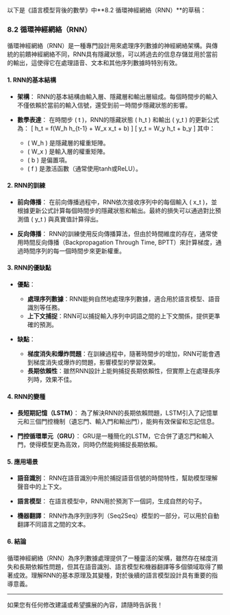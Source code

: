 以下是《語言模型背後的數學》中**8.2 循環神經網絡（RNN）**的草稿：

### 8.2 循環神經網絡（RNN）

循環神經網絡（RNN）是一種專門設計用來處理序列數據的神經網絡架構。與傳統的前饋神經網絡不同，RNN具有隱藏狀態，可以將過去的信息存儲並用於當前的輸出，這使得它在處理語音、文本和其他序列數據時特別有效。

#### 1. RNN的基本結構

- **架構**：
  RNN的基本結構由輸入層、隱藏層和輸出層組成。每個時間步的輸入不僅依賴於當前的輸入信號，還受到前一時間步隱藏狀態的影響。

- **數學表達**：
  在時間步 \( t \)，RNN的隱藏狀態 \( h_t \) 和輸出 \( y_t \) 的更新公式為：
  \[
  h_t = f(W_h h_{t-1} + W_x x_t + b)
  \]
  \[
  y_t = W_y h_t + b_y
  \]
  其中：
  - \( W_h \) 是隱藏層的權重矩陣。
  - \( W_x \) 是輸入層的權重矩陣。
  - \( b \) 是偏置項。
  - \( f \) 是激活函數（通常使用tanh或ReLU）。

#### 2. RNN的訓練

- **前向傳播**：
  在前向傳播過程中，RNN依次接收序列中的每個輸入 \( x_t \)，並根據更新公式計算每個時間步的隱藏狀態和輸出。最終的損失可以通過對比預測值 \( y_t \) 與真實值計算得出。

- **反向傳播**：
  RNN的訓練使用反向傳播算法，但由於時間維度的存在，通常使用時間反向傳播（Backpropagation Through Time, BPTT）來計算梯度，通過時間序列的每一個時間步來更新權重。

#### 3. RNN的優缺點

- **優點**：
  - **處理序列數據**：RNN能夠自然地處理序列數據，適合用於語言模型、語音識別等任務。
  - **上下文捕捉**：RNN可以捕捉輸入序列中詞語之間的上下文關係，提供更準確的預測。

- **缺點**：
  - **梯度消失和爆炸問題**：在訓練過程中，隨著時間步的增加，RNN可能會遇到梯度消失或爆炸的問題，影響模型的學習效果。
  - **長期依賴性**：雖然RNN設計上能夠捕捉長期依賴性，但實際上在處理長序列時，效果不佳。

#### 4. RNN的變種

- **長短期記憶（LSTM）**：
  為了解決RNN的長期依賴問題，LSTM引入了記憶單元和三個門控機制（遺忘門、輸入門和輸出門），能夠有效保留和忘記信息。

- **門控循環單元（GRU）**：
  GRU是一種簡化的LSTM，它合併了遺忘門和輸入門，使得模型更為高效，同時仍然能夠捕捉長期依賴。

#### 5. 應用場景

- **語音識別**：
  RNN在語音識別中用於捕捉語音信號的時間特性，幫助模型理解聲音中的上下文。

- **語言模型**：
  在語言模型中，RNN用於預測下一個詞，生成自然的句子。

- **機器翻譯**：
  RNN作為序列到序列（Seq2Seq）模型的一部分，可以用於自動翻譯不同語言之間的文本。

#### 6. 結論

循環神經網絡（RNN）為序列數據處理提供了一種靈活的架構，雖然存在梯度消失和長期依賴性問題，但其在語音識別、語言模型和機器翻譯等多個領域取得了顯著成效。理解RNN的基本原理及其變種，對於後續的語言模型設計具有重要的指導意義。

---

如果您有任何修改建議或希望擴展的內容，請隨時告訴我！